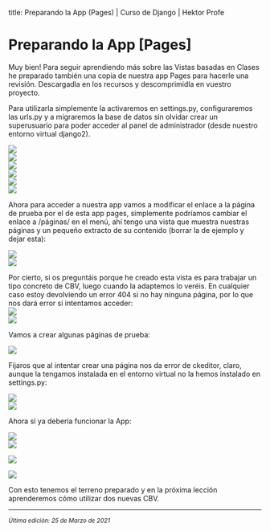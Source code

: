 title: Preparando la App (Pages)  | Curso de Django | Hektor Profe

# Preparando la App [Pages] 

Muy bien! Para seguir aprendiendo más sobre las Vistas basadas en Clases
he preparado también una copia de nuestra app Pages para hacerle una
revisión. Descargadla en los recursos y descomprimidla en vuestro
proyecto.

Para utilizarla simplemente la activaremos en settings.py,
configuraremos las urls.py y a migraremos la base de datos sin olvidar
crear un superusuario para poder acceder al panel de administrador
(desde nuestro entorno virtual django2).

![]({{cdn}}/django/images/image315.png)\
![]({{cdn}}/django/images/image781.png)\
![]({{cdn}}/django/images/image122.png)\
![]({{cdn}}/django/images/image457.png)\
![]({{cdn}}/django/images/image30.png)\
![]({{cdn}}/django/images/image632.png)

Ahora para acceder a nuestra app vamos a modificar el enlace a la página
de prueba por el de esta app pages, simplemente podríamos cambiar el
enlace a /páginas/ en el menú, ahí tengo una vista que muestra nuestras
páginas y un pequeño extracto de su contenido (borrar la de ejemplo y
dejar esta):

![]({{cdn}}/django/images/image92.png)\
![]({{cdn}}/django/images/image135.png)

Por cierto, si os preguntáis porque he creado esta vista es para
trabajar un tipo concreto de CBV, luego cuando la adaptemos lo
veréis. En cualquier caso estoy devolviendo un error 404 si no hay
ninguna página, por lo que nos dará error si intentamos acceder:\
![]({{cdn}}/django/images/image522.png)\
![]({{cdn}}/django/images/image307.png)

Vamos a crear algunas páginas de prueba:

![]({{cdn}}/django/images/image624.png)

Fijaros que al intentar crear una página nos da error de ckeditor,
claro, aunque la tengamos instalada en el entorno virtual no la hemos
instalado en settings.py:

![]({{cdn}}/django/images/image436.png)\
![]({{cdn}}/django/images/image858.png)

Ahora sí ya debería funcionar la App:

![]({{cdn}}/django/images/image223.png)\
![]({{cdn}}/django/images/image605.png)

![]({{cdn}}/django/images/image199.png)

![]({{cdn}}/django/images/image70.png)

Con esto tenemos el terreno preparado y en la próxima lección
aprenderemos cómo utilizar dos nuevas CBV.

___
<small class="edited"><i>Última edición: 25 de Marzo de 2021</i></small>